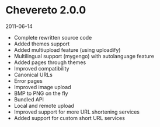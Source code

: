 # Chevereto 2.0.0

2011-06-14

- Complete rewritten source code
- Added themes support
- Added multiupload feature (using uploadify)
- Multilingual support (mygengo) with autolanguage feature
- Added pages through themes
- Improved compatibility
- Canonical URLs
- Error pages
- Improved image upload
- BMP to PNG on the fly
- Bundled API
- Local and remote upload
- Improved support for more URL shortening services
- Added support for custom short URL services
